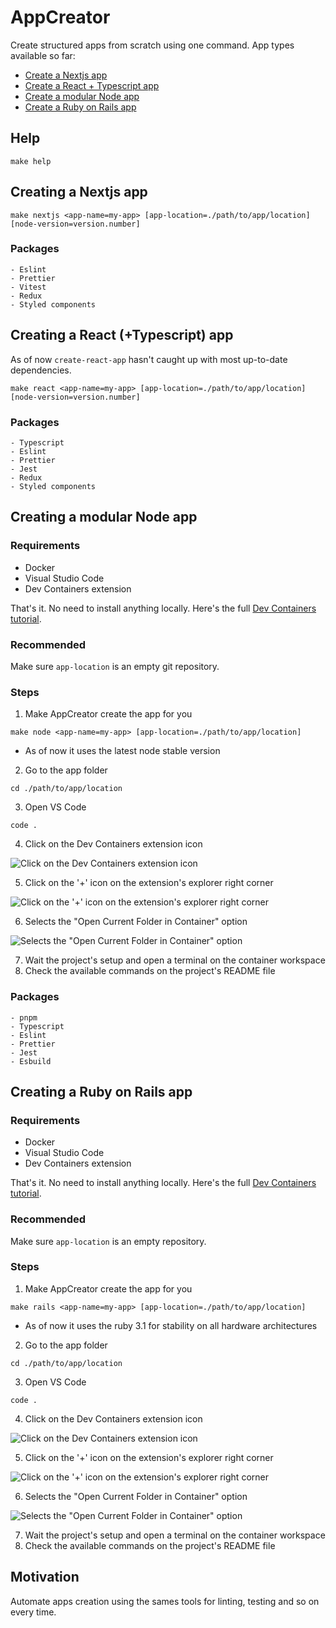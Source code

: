 # AppCreator

Create structured apps from scratch using one command. App types available so far:

- [Create a Nextjs app](#creating-a-nextjs-app)
- [Create a React + Typescript app](#creating-a-react-typescript-app)
- [Create a modular Node app](#creating-a-modular-node-app)
- [Create a Ruby on Rails app](#creating-a-ruby-on-rails-app)

## Help
```shell
make help
```

## Creating a Nextjs app

```shell
make nextjs <app-name=my-app> [app-location=./path/to/app/location] [node-version=version.number]
```

### Packages
```
- Eslint
- Prettier
- Vitest
- Redux
- Styled components
```

## Creating a React (+Typescript) app

As of now `create-react-app` hasn't caught up with most up-to-date dependencies.

```shell
make react <app-name=my-app> [app-location=./path/to/app/location] [node-version=version.number]
```

### Packages
```
- Typescript
- Eslint
- Prettier
- Jest
- Redux
- Styled components
```

## Creating a modular Node app

### Requirements

- Docker
- Visual Studio Code
- Dev Containers extension

That's it. No need to install anything locally. Here's the full [Dev Containers tutorial](https://code.visualstudio.com/docs/devcontainers/tutorial).

### Recommended
Make sure `app-location` is an empty git repository.

### Steps
1. Make AppCreator create the app for you
```shell
make node <app-name=my-app> [app-location=./path/to/app/location]
```
* As of now it uses the latest node stable version

2. Go to the app folder
```shell
cd ./path/to/app/location
```
3. Open VS Code
```shell
code .
```
4. Click on the Dev Containers extension icon

![Click on the Dev Containers extension icon](https://github.com/jwasham/coding-interview-university/assets/5504589/787c47e5-77be-4ca7-92cc-93905fdaeeea)

5. Click on the '+' icon on the extension's explorer right corner

![Click on the '+' icon on the extension's explorer right corner](https://github.com/jwasham/coding-interview-university/assets/5504589/f7b820bd-deda-4a94-8bad-361fe238c8dd)

6. Selects the "Open Current Folder in Container" option

![Selects the "Open Current Folder in Container" option](https://github.com/jwasham/coding-interview-university/assets/5504589/701361ee-7eb0-4a5a-b67e-cd0ea23d2080)

7. Wait the project's setup and open a terminal on the container workspace
8. Check the available commands on the project's README file

### Packages
```
- pnpm
- Typescript
- Eslint
- Prettier
- Jest
- Esbuild
```

## Creating a Ruby on Rails app

### Requirements

- Docker
- Visual Studio Code
- Dev Containers extension

That's it. No need to install anything locally. Here's the full [Dev Containers tutorial](https://code.visualstudio.com/docs/devcontainers/tutorial).

### Recommended
Make sure `app-location` is an empty repository.

### Steps
1. Make AppCreator create the app for you
```shell
make rails <app-name=my-app> [app-location=./path/to/app/location]
```
* As of now it uses the ruby 3.1 for stability on all hardware architectures

2. Go to the app folder
```shell
cd ./path/to/app/location
```
3. Open VS Code
```shell
code .
```
4. Click on the Dev Containers extension icon

![Click on the Dev Containers extension icon](https://github.com/jwasham/coding-interview-university/assets/5504589/787c47e5-77be-4ca7-92cc-93905fdaeeea)

5. Click on the '+' icon on the extension's explorer right corner

![Click on the '+' icon on the extension's explorer right corner](https://github.com/jwasham/coding-interview-university/assets/5504589/f7b820bd-deda-4a94-8bad-361fe238c8dd)

6. Selects the "Open Current Folder in Container" option

![Selects the "Open Current Folder in Container" option](https://github.com/jwasham/coding-interview-university/assets/5504589/701361ee-7eb0-4a5a-b67e-cd0ea23d2080)

7. Wait the project's setup and open a terminal on the container workspace
8. Check the available commands on the project's README file

## Motivation

Automate apps creation using the sames tools for linting, testing and so on every time.

